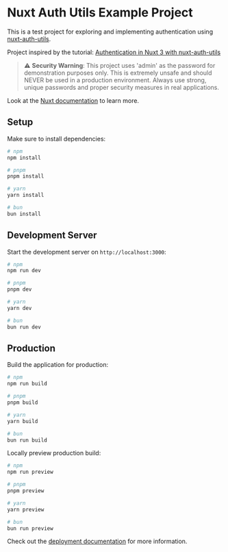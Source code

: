 # Nuxt Auth Utils Example Project

This is a test project for exploring and implementing authentication using [nuxt-auth-utils](https://github.com/atinux/nuxt-auth-utils).

Project inspired by the tutorial: [Authentication in Nuxt 3 with nuxt-auth-utils](https://www.youtube.com/watch?v=jEfTI1N9Mm8)

> ⚠️ **Security Warning**: This project uses 'admin' as the password for demonstration purposes only. This is extremely unsafe and should NEVER be used in a production environment. Always use strong, unique passwords and proper security measures in real applications.

Look at the [Nuxt documentation](https://nuxt.com/docs/getting-started/introduction) to learn more.

## Setup

Make sure to install dependencies:

```bash
# npm
npm install

# pnpm
pnpm install

# yarn
yarn install

# bun
bun install
```

## Development Server

Start the development server on `http://localhost:3000`:

```bash
# npm
npm run dev

# pnpm
pnpm dev

# yarn
yarn dev

# bun
bun run dev
```

## Production

Build the application for production:

```bash
# npm
npm run build

# pnpm
pnpm build

# yarn
yarn build

# bun
bun run build
```

Locally preview production build:

```bash
# npm
npm run preview

# pnpm
pnpm preview

# yarn
yarn preview

# bun
bun run preview
```

Check out the [deployment documentation](https://nuxt.com/docs/getting-started/deployment) for more information.
